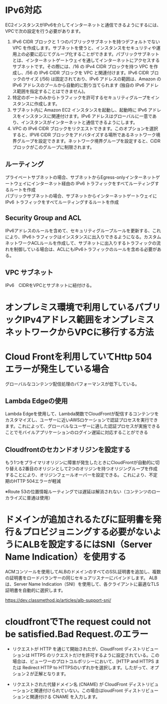 # IPv6対応
EC2インスタンスがIPv6を介してインターネットと通信できるようにするには、VPCで次の設定を行う必要があります。
1. IPv6 CIDR ブロックと 1 つのパブリックサブネットを持つデフォルトでない VPC を作成します。サブネットを使うと、インスタンスをセキュリティや運用上の必要に応じてグループ化することができます。パブリックサブネットとは、インターネットゲートウェイを通してインターネットにアクセスするサブネットです。その際には、/16 の IPv4 CIDR ブロックを持つ VPC を作成し、/56 の IPv6 CIDR ブロックを VPC と関連付けます。IPv6 CIDR ブロックのサイズ (/56) は固定されており、IPv6 アドレスの範囲は、Amazon の IPv6 アドレスのプールから自動的に割り当てられます (独自の IPv6 アドレス範囲を指定することはできません)。 
1. 特定のポートのみからトラフィックを許可するセキュリティグループをインスタンスに作成します。 
1. サブネット内に Amazon EC2 インスタンスを起動し、起動時に IPv6 アドレスをインスタンスに関連付けます。IPv6 アドレスはグローバルに一意であり、インスタンスがインターネットと通信できるようにします。
1. VPC の IPv6 CIDR ブロックをリクエストできます。このオプションを選択すると、IPV6 CIDR ブロックをアドバタイズする場所であるネットワーク境界グループを設定できます。ネットワーク境界グループを設定すると、CiDR ブロックがこのグループに制限されます。 

## ルーティング
プライベートサブネットの場合、サブネットからEgress-onlyインターネットゲートウェイにインターネット経由の IPv6 トラフィックをすべてルーティングするルートを作成  
パブリックサブネットの場合、サブネットからインターネットゲートウェイに IPv6 トラフィックをすべてルーティングするルートを作成
## Security Group and ACL
IPv6アドレスのルールを含めて、セキュリティグループルールを更新する、これにより、IPv6トラフィックはインスタンスに出入りできるようになる。カスタムネットワークACLルールを作成して、サブネットに出入りするトラフィックの流れを制御している場合は、ACLにもIPv6トラフィックのルールを含める必要がある。

## VPC サブネット
IPv6　CIDRをVPCとサブネットに紐付ける。

# オンプレミス環境で利用しているパブリックIPv4アドレス範囲をオンプレミスネットワークからVPCに移行する方法

# Cloud Frontを利用していてHttp 504 エラーが発生している場合
グローバルなコンテンツ配信処理のパフォーマンスが低下している。
## Lambda Edgeの使用
Lambda Edgeを使用して、Lambda関数でCloudFrontが配信するコンテンツをカスタマイズし、ユーザーに近いAWSロケーションで認証プロセスを実行できます。これによって、グローバルなユーザーに適した認証プロセスが実施できることでモバイルアプリケーションのログイン遅延に対応することができる
## Cloudfrontのセカンドオリジンを設定する
もう1つをプライマリオリジンに障害が発生したときにCloudFrontが自動的に切り替える2番目のオリジンとして2つのオリジンを持つオリジングループを作成することにより、オリジンフェールオーバーを設定できる。
これにより、不定期のHTTP 504エラーが軽減

※Route 53の位置情報ルーティングでは遅延は解消されない（コンテンツのローカライズに普通は使用）

# ドメインが追加されるたびに証明書を発行＆プロビジョニングする必要がないようにALBを設定するにはSNI（Server Name Indication）を使用する
ACMコンソールを使用してALBのドメインのすべてのSSL証明書を追加し、複数の証明書をロードバランサーの同じセキュアリスナーにバインドします。
ALBは、Server Name Indication（SNI）を使用して、各クライアントに最適なTLS証明書を自動的に選択します。

https://dev.classmethod.jp/articles/alb-support-sni/

# cloudfrontでThe request could not be satisfied.Bad Request.のエラー
- リクエストが HTTP を通じて開始されたが、CloudFront ディストリビューションは HTTPS のリクエストだけを許可するように設定されている。この場合は、ビューワーのプロトコルポリシーにおいて、[HTTP and HTTPS  または Redirect HTTP to HTTPSのいずれかを選択します。したがって、オプション２が正解となります。

- リクエストされた代替ドメイン名 (CNAME) が CloudFront ディストリビューションと関連付けられていない。この場合はloudFront ディストリビューションと関連付ける CNAME を入力します。
